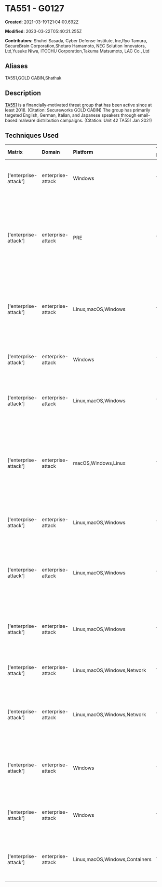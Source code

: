# TA551 - G0127

**Created**: 2021-03-19T21:04:00.692Z

**Modified**: 2023-03-22T05:40:21.255Z

**Contributors**: Shuhei Sasada, Cyber Defense Institute, Inc,Ryo Tamura, SecureBrain Corporation,Shotaro Hamamoto, NEC Solution Innovators, Ltd,Yusuke Niwa, ITOCHU Corporation,Takuma Matsumoto, LAC Co., Ltd

## Aliases

TA551,GOLD CABIN,Shathak

## Description

[TA551](https://attack.mitre.org/groups/G0127) is a financially-motivated threat group that has been active since at least 2018. (Citation: Secureworks GOLD CABIN) The group has primarily targeted English, German, Italian, and Japanese speakers through email-based malware distribution campaigns. (Citation: Unit 42 TA551 Jan 2021)

## Techniques Used

|Matrix|Domain|Platform|Technique ID|Technique Name|Use|
| :---| :---| :---| :---| :---| :---|
|['enterprise-attack']|enterprise-attack|Windows|T1218.010|Regsvr32|[TA551](https://attack.mitre.org/groups/G0127) has used regsvr32.exe to load malicious DLLs.(Citation: Unit 42 Valak July 2020)|
|['enterprise-attack']|enterprise-attack|PRE|T1589.002|Email Addresses|[TA551](https://attack.mitre.org/groups/G0127) has used spoofed company emails that were acquired from email clients on previously infected hosts to target other individuals.(Citation: Unit 42 TA551 Jan 2021)|
|['enterprise-attack']|enterprise-attack|Linux,macOS,Windows|T1204.002|Malicious File|[TA551](https://attack.mitre.org/groups/G0127) has prompted users to enable macros within spearphishing attachments to install malware.(Citation: Unit 42 TA551 Jan 2021)|
|['enterprise-attack']|enterprise-attack|Windows|T1218.011|Rundll32|[TA551](https://attack.mitre.org/groups/G0127) has used rundll32.exe to load malicious DLLs.(Citation: Unit 42 TA551 Jan 2021)|
|['enterprise-attack']|enterprise-attack|Linux,macOS,Windows|T1027.003|Steganography|[TA551](https://attack.mitre.org/groups/G0127) has hidden encoded data for malware DLLs in a PNG.(Citation: Unit 42 TA551 Jan 2021)|
|['enterprise-attack']|enterprise-attack|macOS,Windows,Linux|T1566.001|Spearphishing Attachment|[TA551](https://attack.mitre.org/groups/G0127) has sent spearphishing attachments with password protected ZIP files.(Citation: Unit 42 Valak July 2020)(Citation: Unit 42 TA551 Jan 2021)(Citation: Secureworks GOLD CABIN)|
|['enterprise-attack']|enterprise-attack|Linux,macOS,Windows|T1132.001|Standard Encoding|[TA551](https://attack.mitre.org/groups/G0127) has used encoded ASCII text for initial C2 communications.(Citation: Unit 42 Valak July 2020)|
|['enterprise-attack']|enterprise-attack|Linux,macOS,Windows|T1568.002|Domain Generation Algorithms|[TA551](https://attack.mitre.org/groups/G0127) has used a DGA to generate URLs from executed macros.(Citation: Unit 42 TA551 Jan 2021)(Citation: Secureworks GOLD CABIN)|
|['enterprise-attack']|enterprise-attack|Linux,macOS,Windows|T1027.010|Command Obfuscation|[TA551](https://attack.mitre.org/groups/G0127) has used obfuscated variable names in a JavaScript configuration file.(Citation: Unit 42 Valak July 2020)|
|['enterprise-attack']|enterprise-attack|Linux,macOS,Windows,Network|T1071.001|Web Protocols|[TA551](https://attack.mitre.org/groups/G0127) has used HTTP for C2 communications.(Citation: Unit 42 Valak July 2020)|
|['enterprise-attack']|enterprise-attack|Linux,macOS,Windows,Network|T1105|Ingress Tool Transfer|[TA551](https://attack.mitre.org/groups/G0127) has retrieved DLLs and installer binaries for malware execution from C2.(Citation: Unit 42 TA551 Jan 2021)|
|['enterprise-attack']|enterprise-attack|Windows|T1218.005|Mshta|[TA551](https://attack.mitre.org/groups/G0127) has used mshta.exe to execute malicious payloads.(Citation: Unit 42 TA551 Jan 2021)|
|['enterprise-attack']|enterprise-attack|Windows|T1059.003|Windows Command Shell|[TA551](https://attack.mitre.org/groups/G0127) has used <code>cmd.exe</code> to execute commands.(Citation: Unit 42 TA551 Jan 2021)|
|['enterprise-attack']|enterprise-attack|Linux,macOS,Windows,Containers|T1036|Masquerading|[TA551](https://attack.mitre.org/groups/G0127) has masked malware DLLs as dat and jpg files.(Citation: Unit 42 TA551 Jan 2021)|
